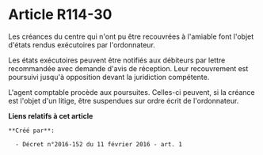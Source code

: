 # Article R114-30

Les créances du centre qui n'ont pu être recouvrées à l'amiable font l'objet d'états rendus exécutoires par l'ordonnateur. 

Les états exécutoires peuvent être notifiés aux débiteurs par lettre recommandée avec demande d'avis de réception. Leur
recouvrement est poursuivi jusqu'à opposition devant la juridiction compétente. 

L'agent comptable procède aux poursuites. Celles-ci peuvent, si la créance est l'objet d'un litige, être suspendues sur ordre
écrit de l'ordonnateur.

**Liens relatifs à cet article**

	**Créé par**:

	  - Décret n°2016-152 du 11 février 2016 - art. 1
